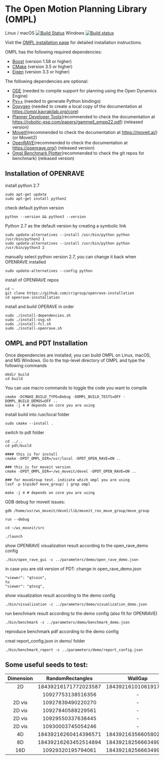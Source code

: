 The Open Motion Planning Library (OMPL)
=======================================

Linux / macOS [![Build Status](https://travis-ci.org/ompl/ompl.svg?branch=main)](https://travis-ci.org/ompl/ompl)
Windows [![Build status](https://ci.appveyor.com/api/projects/status/valuv9sabye1y35n/branch/main?svg=true)](https://ci.appveyor.com/project/mamoll/ompl/branch/main)

Visit the [OMPL installation page](https://ompl.kavrakilab.org/core/installation.html) for
detailed installation instructions.

OMPL has the following required dependencies:

* [Boost](https://www.boost.org) (version 1.58 or higher)
* [CMake](https://www.cmake.org) (version 3.5 or higher)
* [Eigen](http://eigen.tuxfamily.org) (version 3.3 or higher)

The following dependencies are optional:

* [ODE](http://ode.org) (needed to compile support for planning using the Open Dynamics Engine)
* [Py++](https://github.com/ompl/ompl/blob/main/doc/markdown/installPyPlusPlus.md) (needed to generate Python bindings)
* [Doxygen](http://www.doxygen.org) (needed to create a local copy of the documentation at
  https://ompl.kavrakilab.org/core)
* [Planner Developer Tools](https://robotic-esp.com/)(recommended to check the documentation at
https://robotic-esp.com/papers/gammell_empp22.pdf) (released version)
* [Moveit!](https://github.com/moveit/moveit)(recommended to check the documentation at
  https://moveit.ai/) (or Moveit2)
* [OpenRAVE](https://github.com/rdiankov/openrave)(recommended to check the documentation at
https://openrave.org/) (released version)
* [Ompl Benchmark Plotter](https://github.com/aorthey/ompl_benchmark_plotter)(recommended to check the git repos for benchmark) (released version)


## Installation of OPENRAVE

install python 2.7
    
    sudo apt-get update
    sudo apt-get install python2

check default python version

    python --version && python3 --version
Python 2.7 as the default version by creating a symbolic link

    sudo update-alternatives --install /usr/bin/python python /usr/bin/python2 1
    sudo update-alternatives --install /usr/bin/python python /usr/bin/python3 2


manually select python version 2.7, you can change it back when OPENRAVE installed

    sudo update-alternatives --config python


install of OPENRAVE repos

    cd ~
    git clone https://github.com/crigroup/openrave-installation
    cd openrave-insstallation
install and build OPERAVE in order

    sudo ./install-dependencies.sh
    sudo ./install-osg.sh
    sudo ./install-fcl.sh
    sudo ./install-openrave.sh

## OMPL and PDT Installation
Once dependencies are installed, you can build OMPL on Linux, macOS,
and MS Windows. Go to the top-level directory of OMPL and type the
following commands

    mkdir build
    cd build
You can use macro commands to toggle the code you want to compile

    cmake -DCMAKE_BUILD_TYPE=Debug -DOMPL_BUILD_TESTS=OFF -DOMPL_BUILD_DEMOS=OFF ..
    make -j 4 # depends on core you are using

install build into /usr/local folder

    sudo cmake --install .

switch to pdt folder

    cd ../..
    cd pdt/build
    
    #### this is for install
    cmake -DPDT_OMPL_DIR=/usr/local -DPDT_OPEN_RAVE=ON ..
    
    ### this is for moveit version
    cmake -DPDT_OMPL_DIR=~/ws_moveit/devel -DPDT_OPEN_RAVE=ON ..

    ### for moveGroup test. indicate which ompl you are using
    lsof -p $(pidof move_group) | grep ompl

    make -j 4 # depends on core you are using

GDB debug for moveit issues:

    gdb /home/usr/ws_moveit/devel/lib/moveit_ros_move_group/move_group

    run --debug

    cd ~/ws_moveit/src

    ./launch

show OPENRAVE visualization result according to the open_rave_demo config  

    ./bin/open_rave_gui -c ../parameters/demo/open_rave_demo.json
    
in case you are old version of PDT: change in open_rave_demo.json

    "viewer": "qtcoin",
    to
    "viewer": "qtosg",

show visualization result according to the demo config    

    ./bin/visualization -c ../parameters/demo/visualization_demo.json 

run benchmark result according to the demo config (also fit for OPENRAVE)

    ./bin/benchmark -c ../parameters/demo/benchmark_demo.json 

reproduce benchmark pdf according to the demo config

creat report_config.json in demo/ folder

    ./bin/benchmark_report -c ../parameters/demo/report_config.json

## Some useful **seeds** to test:

| Dimension | RandomRectangles  | WallGap | DividingWalls | Narrow Passages |
| :-------: |:-----------------:| :-------:|:-------:|:-------:|
| 2D        | 18439216171772023587 | 18439216101061917922 |10924827021061192|10924827021061192|
|           | 10927753138516356    | - |18439216260414396571||18439216260414396571|
| 2D vis    | 10927839490220270    | - |10929751161392370| - |
| 2D vis    | 10927840588229561    | - |10929751708513941| - |
| 2D vis    | 10929550337638445    | - |10929752226107993| - |
| 2D vis    | 10930003745054246    | - |10929752226107993| - |
| 4D        | 18439216260414396571    | 18439216356605802780 |10925074149542957| 10929992020276563 |
| 8D        | 18439216263452514894 | 18439218256663499061 |10929382775375323| - |
| 16D       | 10929320195794061 | 18439218256663499061 |10929382034216219| 10929994540264705 |